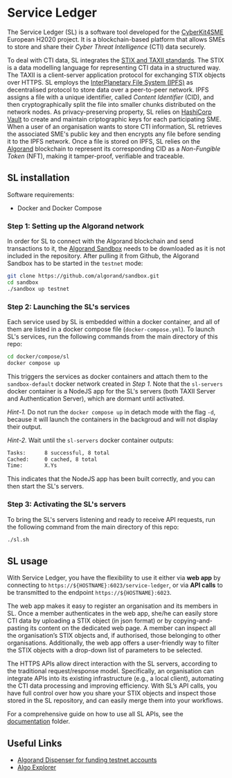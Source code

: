 # Service Ledger

The Service Ledger (SL) is a software tool developed for the [CyberKit4SME](https://cyberkit4sme.eu/) European H2020 project. It is a blockchain-based platform that allows SMEs to store and share their _Cyber Threat Intelligence_ (CTI) data securely.

To deal with CTI data, SL integrates the [STIX and TAXII standards](https://oasis-open.github.io/cti-documentation/). The STIX is a data modelling language for representing CTI data in a structured way. The TAXII is a client-server application protocol for exchanging STIX objects over HTTPS. SL employs the [InterPlanetary File System (IPFS)](https://ipfs.tech/) as decentralised protocol to store data over a peer-to-peer network. IPFS assigns a file with a unique identifier, called _Content Identifier_ (CID), and then cryptographically split the file into smaller chunks distributed on the network nodes. As privacy-preserving property, SL relies on [HashiCorp Vault](https://www.vaultproject.io/) to create and maintain criptographic keys for each participating SME. When a user of an organisation wants to store CTI information, SL retrieves the associated SME's public key and then encrypts any file before sending it to the IPFS network. Once a file is stored on IPFS, SL relies on the [Algorand](https://www.algorand.com/) blockchain to represent its corresponding CID as a _Non-Fungible Token_ (NFT), making it tamper-proof, verifiable and traceable.

## SL installation

Software requirements:

- Docker and Docker Compose

### Step 1: Setting up the Algorand network

In order for SL to connect with the Algorand blockchain and send transactions to it, the [Algorand Sandbox](https://github.com/algorand/sandbox) needs to be downloaded as it is not included in the repository. After pulling it from Github, the Algorand Sandbox has to be started in the `testnet` mode:

```bash
git clone https://github.com/algorand/sandbox.git
cd sandbox
./sandbox up testnet
```

### Step 2: Launching the SL's services

Each service used by SL is embedded within a docker container, and all of them are listed in a docker compose file (`docker-compose.yml`). To launch SL's services, run the following commands from the main directory of this repo:


```bash
cd docker/compose/sl
docker compose up
```

This triggers the services as docker containers and attach them to the `sandbox-default` docker network created in _Step 1_. Note that the `sl-servers` docker container is a NodeJS app for the SL's servers (both TAXII Server and Authentication Server), which are dormant until activated.

_Hint-1._ Do not run the `docker compose up` in detach mode with the flag `-d`, because it will launch the containers in the backgroud and will not display their output.

_Hint-2._ Wait until the `sl-servers` docker container outputs:

```bash
Tasks:		8 successful, 8 total
Cached:		0 cached, 8 total
Time:		X.Ys
```
This indicates that the NodeJS app has been built correctly, and you can then start the SL's servers. 

### Step 3: Activating the SL's servers

To bring the SL's servers listening and ready to receive API requests, run the following command from the main directory of this repo:

```bash
./sl.sh
```

## SL usage

With Service Ledger, you have the flexibility to use it either via **web app** by connecting to `https://${HOSTNAME}:6023/service-ledger`, or via **API calls** to be transmitted to the endpoint `https://${HOSTNAME}:6023`.

The web app makes it easy to register an organisation and its members in SL. Once a member authenticates in the web app, she/he can easily store CTI data by uploading a STIX object (in json format) or by copying-and-pasting its content on the dedicated web page. A member can inspect all the organisation’s STIX objects and, if authorised, those belonging to other organisations. Additionally, the web app offers a user-friendly way to filter the STIX objects with a drop-down list of parameters to be selected.

The HTTPS APIs allow direct interaction with the SL servers, according to the traditional request/response model. Specifically, an organisation can integrate APIs into its existing infrastructure (e.g., a local client), automating the CTI data processing and improving efficiency. With SL’s API calls, you have full control over how you share your STIX objects and inspect those stored in the SL repository, and can easily merge them into your workflows.

For a comprehensive guide on how to use all SL APIs, see the [documentation](/documentation/SL-APIs.md) folder.

## Useful Links

- [Algorand Dispenser for funding testnet accounts](https://bank.testnet.algorand.network/)
- [Algo Explorer](https://testnet.algoexplorer.io/)
